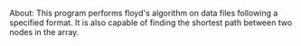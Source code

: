 About: This program performs floyd's algorithm on data files following a specified format. It is also capable of finding the shortest path between two nodes in the array.
